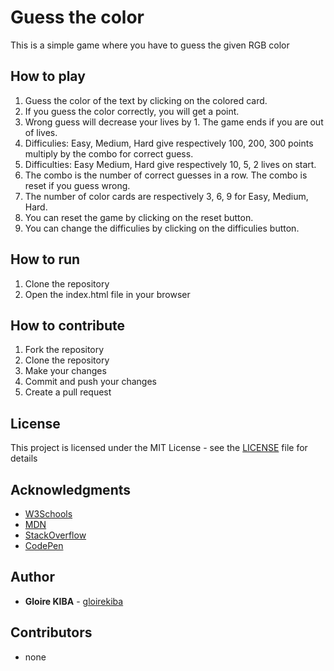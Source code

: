 <h1>Guess the color</h1>

<p> This is a simple game where you have to guess the given RGB color</p>

## How to play
1. Guess the color of the text by clicking on the colored card.
2. If you guess the color correctly, you will get a point.
3. Wrong guess will decrease your lives by 1. The game ends if you are out of lives.
4. Difficulies: Easy, Medium, Hard give respectively 100, 200, 300 points multiply by the combo for correct guess.
5. Difficulties: Easy Medium, Hard give respectively 10, 5, 2 lives on start.
6. The combo is the number of correct guesses in a row. The combo is reset if you guess wrong.
7. The number of color cards are respectively 3, 6, 9 for Easy, Medium, Hard.
8. You can reset the game by clicking on the reset button.
9. You can change the difficulies by clicking on the difficulies button.

## How to run
1. Clone the repository
2. Open the index.html file in your browser

## How to contribute
1. Fork the repository
2. Clone the repository
3. Make your changes
4. Commit and push your changes
5. Create a pull request

## License
This project is licensed under the MIT License - see the [LICENSE](LICENSE) file for details

## Acknowledgments
* [W3Schools](https://www.w3schools.com/)
* [MDN](https://developer.mozilla.org/en-US/)
* [StackOverflow](https://stackoverflow.com/)
* [CodePen](https://codepen.io/itsmhuang/pen/oxaReK)

## Author
* **Gloire KIBA** - [gloirekiba](https://github.com/gloirekiba)

## Contributors
* none